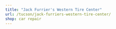 ```yaml
---
title: "Jack Furrier's Western Tire Center"
url: /tucson/jack-furriers-western-tire-center/
shop: car repair
---
```

